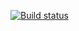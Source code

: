 [![Build status](https://ci.appveyor.com/api/projects/status/27m0pai9pfg014a2?svg=true)](https://ci.appveyor.com/project/LockHell/apirest-ckfum)
